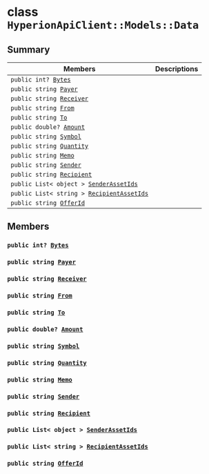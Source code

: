 # class `HyperionApiClient::Models::Data` 

## Summary

 Members                        | Descriptions                                
--------------------------------|---------------------------------------------
`public int? `[`Bytes`](#class_hyperion_api_client_1_1_models_1_1_data_1adf16e0dbf6b6ba745d5f11ef3aa3a6a5) | 
`public string `[`Payer`](#class_hyperion_api_client_1_1_models_1_1_data_1a6608e5d25e3fe2dea28a444f5b629e31) | 
`public string `[`Receiver`](#class_hyperion_api_client_1_1_models_1_1_data_1a615f241c2af9af40ff4959b7d923f6c8) | 
`public string `[`From`](#class_hyperion_api_client_1_1_models_1_1_data_1abea3e2270c50cc8aff2a21c2c568e3e5) | 
`public string `[`To`](#class_hyperion_api_client_1_1_models_1_1_data_1a338dea598ec4302665cf1d9d1ba725c5) | 
`public double? `[`Amount`](#class_hyperion_api_client_1_1_models_1_1_data_1a7ac476730a69e0f3fbf277e1822a1c04) | 
`public string `[`Symbol`](#class_hyperion_api_client_1_1_models_1_1_data_1a598b75bfd99d152464ba0da8db597986) | 
`public string `[`Quantity`](#class_hyperion_api_client_1_1_models_1_1_data_1ad1a71f2709ff0038efdd470828af2506) | 
`public string `[`Memo`](#class_hyperion_api_client_1_1_models_1_1_data_1ae120ff01d30f40e9771e30e58f1a1d7f) | 
`public string `[`Sender`](#class_hyperion_api_client_1_1_models_1_1_data_1a1b232bbfee56897b8dc216b254d7be56) | 
`public string `[`Recipient`](#class_hyperion_api_client_1_1_models_1_1_data_1a0521789ddd66ae61b65124add814733e) | 
`public List< object > `[`SenderAssetIds`](#class_hyperion_api_client_1_1_models_1_1_data_1ace96933c6aec1576ce06f44652137ea5) | 
`public List< string > `[`RecipientAssetIds`](#class_hyperion_api_client_1_1_models_1_1_data_1ad1dd602090cfb437456e2544350bfc15) | 
`public string `[`OfferId`](#class_hyperion_api_client_1_1_models_1_1_data_1a176ccbd661a78c99444e637ed0af4c6e) | 

## Members

### `public int? `[`Bytes`](#class_hyperion_api_client_1_1_models_1_1_data_1adf16e0dbf6b6ba745d5f11ef3aa3a6a5) 

### `public string `[`Payer`](#class_hyperion_api_client_1_1_models_1_1_data_1a6608e5d25e3fe2dea28a444f5b629e31) 

### `public string `[`Receiver`](#class_hyperion_api_client_1_1_models_1_1_data_1a615f241c2af9af40ff4959b7d923f6c8) 

### `public string `[`From`](#class_hyperion_api_client_1_1_models_1_1_data_1abea3e2270c50cc8aff2a21c2c568e3e5) 

### `public string `[`To`](#class_hyperion_api_client_1_1_models_1_1_data_1a338dea598ec4302665cf1d9d1ba725c5) 

### `public double? `[`Amount`](#class_hyperion_api_client_1_1_models_1_1_data_1a7ac476730a69e0f3fbf277e1822a1c04) 

### `public string `[`Symbol`](#class_hyperion_api_client_1_1_models_1_1_data_1a598b75bfd99d152464ba0da8db597986) 

### `public string `[`Quantity`](#class_hyperion_api_client_1_1_models_1_1_data_1ad1a71f2709ff0038efdd470828af2506) 

### `public string `[`Memo`](#class_hyperion_api_client_1_1_models_1_1_data_1ae120ff01d30f40e9771e30e58f1a1d7f) 

### `public string `[`Sender`](#class_hyperion_api_client_1_1_models_1_1_data_1a1b232bbfee56897b8dc216b254d7be56) 

### `public string `[`Recipient`](#class_hyperion_api_client_1_1_models_1_1_data_1a0521789ddd66ae61b65124add814733e) 

### `public List< object > `[`SenderAssetIds`](#class_hyperion_api_client_1_1_models_1_1_data_1ace96933c6aec1576ce06f44652137ea5) 

### `public List< string > `[`RecipientAssetIds`](#class_hyperion_api_client_1_1_models_1_1_data_1ad1dd602090cfb437456e2544350bfc15) 

### `public string `[`OfferId`](#class_hyperion_api_client_1_1_models_1_1_data_1a176ccbd661a78c99444e637ed0af4c6e) 

